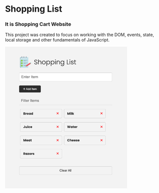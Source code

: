 # Shopping List

### It is Shopping Cart Website

This project was created to focus on working with the DOM, events, state, local storage and other fundamentals of JavaScript.

<img src="images/screen.png" width="400">
